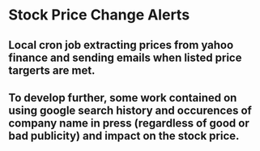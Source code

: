 # Stock Price Change Alerts

## Local cron job extracting prices from yahoo finance and sending emails when listed price targerts are met.

## To develop further, some work contained on using google search history and occurences of company name in press (regardless of good or bad publicity) and impact on the stock price.

